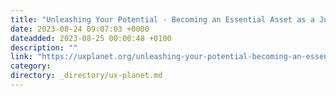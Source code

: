 ```yaml
---
title: "Unleashing Your Potential - Becoming an Essential Asset as a Junior Product Designer"
date: 2023-08-24 09:07:03 +0000
dateadded: 2023-08-25 00:00:48 +0100
description: ""
link: "https://uxplanet.org/unleashing-your-potential-becoming-an-essential-asset-as-a-junior-product-designer-7fa2b13ef93a?source=rss----819cc2aaeee0---4"
category:
directory: _directory/ux-planet.md
---
```

